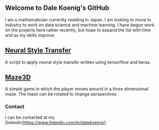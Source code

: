 ## Welcome to Dale Koenig's GitHub

I am a mathematician currently residing in Japan.  I am looking to move to industry to work on data science and machine learning.  I have begun work on the projects here rather recently, but hope to expand the list with time and as my skills improve.


## [Neural Style Transfer](https://github.com/DaleKoenig/BasicNST) 

A script to apply neural style transfer written using tensorflow and keras.

## [Maze3D](https://github.com/DaleKoenig/Maze3D)

A simple game in which the player moves around in a three dimensional maze.  The maze can be rotated to change perspectives.

### Contact

I can be contacted at my [linkedin]https://www.linkedin.com/in/dalekoenig/).
